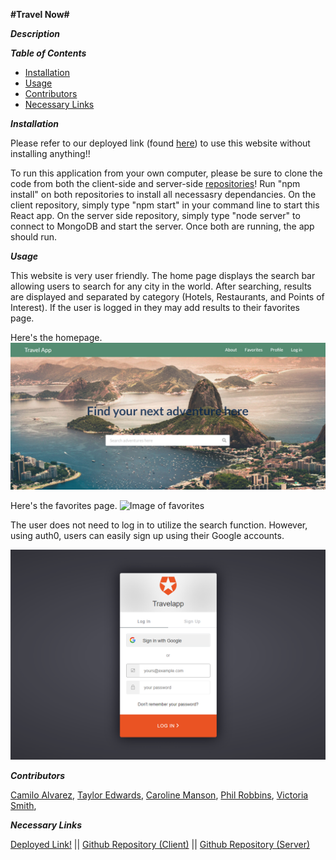 **#Travel Now#**

**_Description_**

**_Table of Contents_**

- [Installation](#Installation)
- [Usage](#Usage)
- [Contributors](#Guidelines)
- [Necessary Links](#More)

<a name="Installation">**_Installation_**</a>

Please refer to our deployed link (found [here](#more)) to use this website without installing anything!!

To run this application from your own computer, please be sure to clone the code from both the client-side and server-side [repositories](#more)! Run "npm install" on both repositories to install all necessasry dependancies. On the client repository, simply type "npm start" in your command line to start this React app. On the server side repository, simply type "node server" to connect to MongoDB and start the server. Once both are running, the app should run.

<a name="Usage">**_Usage_**</a>

This website is very user friendly. The home page displays the search bar allowing users to search for any city in the world. After searching, results are displayed and separated by category (Hotels, Restaurants, and Points of Interest). If the user is logged in they may add results to their favorites page.

Here's the homepage.
![Image of home](/assets/home.png)

Here's the favorites page.
![Image of favorites]()

The user does not need to log in to utilize the search function. However, using auth0, users can easily sign up using their Google accounts.

![Image of login](/assets/login.png)

<a name="Guidelines">**_Contributors_**</a>

[Camilo Alvarez](https://github.com/Melo718),
[Taylor Edwards](www.github.com/tedwar52),
[Caroline Manson](https://github.com/carolinem15),
[Phil Robbins](https://github.com/plrobbins),
[Victoria Smith](https://github.com/Vsmith408),

<a name="More">**_Necessary Links_**</a>

[Deployed Link!](https://projecttravelnow.netlify.app/) ||
[Github Repository (Client)](https://github.com/Vsmith408/Project3-client) ||
[Github Repository (Server)](https://github.com/carolinem15/project3)
